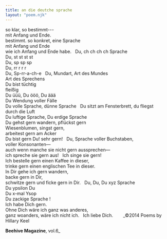 ```yaml
---
title: an die deutche sprache
layout: "poem.njk"
---
```


so klar, so bestimmt---  
mit Anfang und Ende.  
bestimmt. so konkret, eine Sprache  
mit Anfang und Ende  
wie ich Anfang und Ende habe.
 
Du, ch ch ch ch Sprache  
Du, st st st st  
Du, sp sp sp  
Du, rr r r r  
Du, Sp-rr-a-ch-e
 
Du, Mundart, Art des Mundes  
Art des Sprechens  
Du bist tüchtig  
fleißig  
Du üüü, Du ööö, Du äää  
Du Wendung voller Fälle  
Du volle Sprache, dünne Sprache
 
Du sitzt am Fensterbrett, du fliegst  
durch die Luft  
Du luftige Sprache, Du erdige Sprache  
Du gehst gern wandern, pflückst gern  
Wiesenblumen, singst gern,  
arbeitest gern am Acker  
Du bist gern Du! sehr gern!
 
Du, Sprache voller Buchstaben,  
voller Konsonanten—  
auch wenn manche sie nicht gern aussprechen—  
ich spreche sie gern aus!
 
Ich singe sie gern!  
Ich bestelle gern einen Kaffee in dieser,  
trinke gern einen englischen Tee in dieser.  
In Dir gehe ich gern wandern,  
backe gern in Dir,  
schwitze gern und ficke gern in Dir.
 
Du, Du, Du xyz Sprache  
Du ypsilon Du  
Du x-mal Ysop  
Du zackige Sprache !  
Ich habe Dich gern.  
Ohne Dich wäre ich ganz was anderes,  
ganz woanders, wäre ich nicht ich.
 
Ich liebe Dich.
       
_©2014 Poems by Hillary Keel  

**Beehive Magazine**, vol.6_